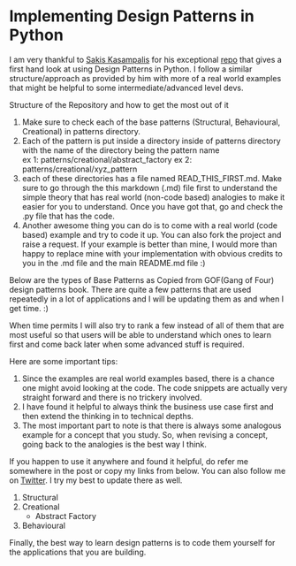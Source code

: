 # Implementing Design Patterns in Python

I am very thankful to [Sakis Kasampalis](https://github.com/faif) for his 
exceptional [repo](https://github.com/faif/python-patterns) that gives a first 
hand look at using Design Patterns in Python. 
I follow a similar structure/approach as provided by him with more of a real 
world examples that might be helpful to some intermediate/advanced level devs.

Structure of the Repository and how to get the most out of it
1. Make sure to check each of the base patterns (Structural, Behavioural, 
Creational) in patterns directory.
2. Each of the pattern is put inside a directory inside of patterns directory
with the name of the directory being the pattern name <br>
ex 1: patterns/creational/abstract_factory
ex 2: patterns/creational/xyz_pattern
3. each of these directories has a file named READ_THIS_FIRST.md. Make sure to 
go through the this markdown (.md) file first to understand the simple theory
that has real world (non-code based) analogies to make it easier for you to understand. Once 
you have got that, go and check the .py file that has the code.
4. Another awesome thing you can do is to come with a real world (code based)
example and try to code it up. You can also fork the project and raise a 
request. If your example is better than mine, I would more than happy to 
replace mine with your implementation with obvious credits to you in the .md
file and the main README.md file :)

Below are the types of Base Patterns as Copied from GOF(Gang of Four) 
design patterns book. 
There are quite a few patterns that are used repeatedly in a lot of 
applications and I will be updating them as and when I get time. :)

When time permits I will also try to rank a few instead of all of them that 
are most useful so that users will be able to understand which ones to learn 
first and come back later when some advanced stuff is required.

Here are some important tips:
1. Since the examples are real world examples based, there is a chance one 
might avoid looking at the code. The code snippets are actually very 
straight forward and there is no trickery involved.
2. I have found it helpful to always think the business use case first and then
extend the thinking in to technical depths.
3. The most important part to note is that there is always some analogous
example for a concept that you study. So, when revising a concept, going back
to the analogies is the best way I think.


If you happen to use it anywhere and found it helpful, do refer me somewhere 
in the post or copy my links from below. You can also follow me on 
[Twitter](https://twitter.com/vikramriyer). 
I try my best to update there as well.

1. Structural
2. Creational
    - Abstract Factory
3. Behavioural

Finally, the best way to learn design patterns is to code them yourself 
for the applications that you are building.
